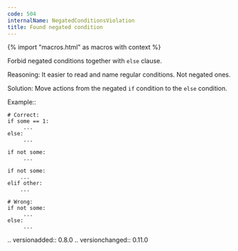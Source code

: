 ```yaml
---
code: 504
internalName: NegatedConditionsViolation
title: Found negated condition
---
```


{% import "macros.html" as macros with context %}


Forbid negated conditions together with ``else`` clause.

Reasoning:
    It easier to read and name regular conditions. Not negated ones.

Solution:
    Move actions from the negated ``if`` condition to the ``else``
    condition.

Example::

    # Correct:
    if some == 1:
         ...
    else:
         ...

    if not some:
         ...

    if not some:
        ...
    elif other:
        ...

    # Wrong:
    if not some:
         ...
    else:
         ...

.. versionadded:: 0.8.0
.. versionchanged:: 0.11.0